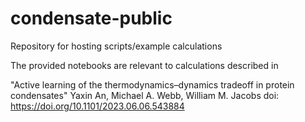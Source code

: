 # condensate-public
Repository for hosting scripts/example calculations

The provided notebooks are relevant to calculations described in 

"Active learning of the thermodynamics–dynamics tradeoff in protein condensates"
Yaxin An, Michael A. Webb, William M. Jacobs
doi: https://doi.org/10.1101/2023.06.06.543884 
